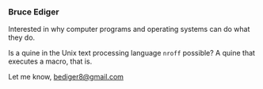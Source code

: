 ### Bruce Ediger

Interested in why computer programs and operating systems can do what they do.

Is a quine in the Unix text processing language `nroff` possible? A quine that executes a macro, that is.

Let me know, bediger8@gmail.com
<!--
**bediger4000/bediger4000** is a ✨ _special_ ✨ repository because its `README.md` (this file) appears on your GitHub profile.

Here are some ideas to get you started:

- 🔭 I’m currently working on ...
- 🌱 I’m currently learning ...
- 👯 I’m looking to collaborate on ...
- 🤔 I’m looking for help with ...
- 💬 Ask me about ...
- 📫 How to reach me: ...
- 😄 Pronouns: ...
- ⚡ Fun fact: ...
-->
